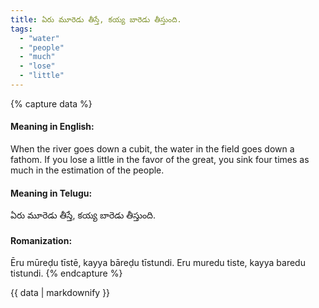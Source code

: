```yaml
---
title: ఏరు మూరెడు తీస్తే, కయ్య బారెడు తీస్తుంది.
tags:
  - "water"
  - "people"
  - "much"
  - "lose"
  - "little"
---
```


{% capture data %}
#### Meaning in English:
When the river goes down a cubit, the water in the field goes down a fathom.
If you lose a little in the favor of the great, you sink four times as much in the estimation of the people.

#### Meaning in Telugu:
ఏరు మూరెడు తీస్తే, కయ్య బారెడు తీస్తుంది.

#### Romanization:
Ēru mūreḍu tīstē, kayya bāreḍu tīstundi.
Eru muredu tiste, kayya baredu tistundi.
{% endcapture %}

{{ data | markdownify }}


